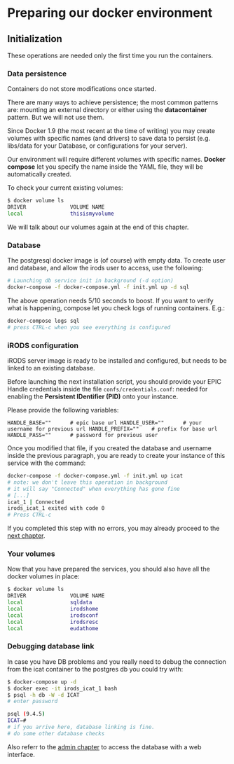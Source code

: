 # Preparing our docker environment

## Initialization
These operations are needed only the first time you run the containers.

### Data persistence

Containers do not store modifications once started.

There are many ways to achieve persistence; the most common patterns are: mounting an external directory or either using the **datacontainer** pattern. But we will not use them.

Since Docker 1.9 (the most recent at the time of writing) you may create volumes with specific names (and drivers) to save data to persist (e.g. libs/data for your Database, or configurations for your server).

Our environment will require different volumes with specific names. **Docker compose** let you specify the name inside the YAML file,
they will be automatically created.

To check your current existing volumes:
```bash
$ docker volume ls
DRIVER              VOLUME NAME
local               thisismyvolume
```

We will talk about our volumes again at the end of this chapter.

### Database

The postgresql docker image is (of course) with empty data.
To create user and database, and allow the irods user to access, use the following:
```bash
# Launching db service init in background (-d option)
docker-compose -f docker-compose.yml -f init.yml up -d sql
```

The above operation needs 5/10 seconds to boost.
If you want to verify what is happening,
compose let you check logs of running containers. E.g.:
```bash
docker-compose logs sql
# press CTRL-c when you see everything is configured
```


### iRODS configuration

iRODS server image is ready to be installed and configured,
but needs to be linked to an existing database.

Before launching the next installation script,
you should provide your EPIC Handle credentials inside the file
`confs/credentials.conf`: needed for enabling the
**Persistent IDentifier (PID)** onto your instance.

Please provide the following variables:

`
HANDLE_BASE=""      # epic base url
HANDLE_USER=""      # your username for previous url
HANDLE_PREFIX=""    # prefix for base url
HANDLE_PASS=""      # password for previous user
`

Once you modified that file, if you created the database and username inside the previous paragraph, you are ready to create your instance of this service with the command:
```bash
docker-compose -f docker-compose.yml -f init.yml up icat
# note: we don't leave this operation in background
# it will say "Connected" when everything has gone fine
# [...]
icat_1 | Connected
irods_icat_1 exited with code 0
# Press CTRL-c
```

If you completed this step with no errors, you may already proceed to the
[next chapter](running.md).

### Your volumes

Now that you have prepared the services, you should also have all the docker volumes in place:

```bash
$ docker volume ls
DRIVER              VOLUME NAME
local               sqldata
local               irodshome
local               irodsconf
local               irodsresc
local               eudathome
```

### Debugging database link

In case you have DB problems and you really need to debug the connection from the icat container to the postgres db you could try with:
```bash
$ docker-compose up -d
$ docker exec -it irods_icat_1 bash
$ psql -h db -W -d ICAT
# enter password

psql (9.4.5)
ICAT=#
# if you arrive here, database linking is fine.
# do some other database checks
```

Also referr to the [admin chapter](admin.md) to access the database with a web interface.
